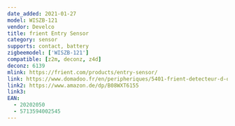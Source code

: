 ```yaml
---
date_added: 2021-01-27
model: WISZB-121
vendor: Develco
title: frient Entry Sensor
category: sensor
supports: contact, battery
zigbeemodel: ['WISZB-121']
compatible: [z2m, deconz, z4d]
deconz: 6139
mlink: https://frient.com/products/entry-sensor/
link: https://www.domadoo.fr/en/peripheriques/5401-frient-detecteur-d-ouverture-de-porte-ou-fenetre-zigbee-30-5713594002545.html
link2: https://www.amazon.de/dp/B08WXT6155
link3: 
EAN:
  - 20202050
  - 5713594002545
---
```


